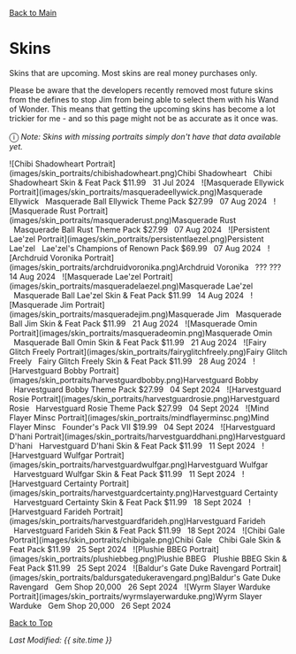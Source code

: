 [Back to Main](index.md)

# Skins

Skins that are upcoming. Most skins are real money purchases only.

Please be aware that the developers recently removed most future skins from the defines to stop Jim from being able to select them with his Wand of Wonder. This means that getting the upcoming skins has become a lot trickier for me - and so this page might not be as accurate as it once was.

<span style="font-size:1.2em;">ⓘ</span> *Note: Skins with missing portraits simply don't have that data available yet.*

<span class="skinTableColumn">
    <span class="skinTableRow">
        <span class="skinTableIcon">
            ![Chibi Shadowheart Portrait](images/skin_portraits/chibishadowheart.png)Chibi Shadowheart
        </span>
        <span class="skinTableSource">
            <span style="margin-left: 8px;">Chibi Shadowheart Skin & Feat Pack</span>
        </span>
        <span class="skinTableCost">
            <span style="margin-right: 8px;">$11.99</span>
        </span>
        <span class="skinTableDate">
            <span style="margin-right: 8px;">31 Jul 2024</span>
        </span>
    </span>
    <span class="skinTableRow">
        <span class="skinTableIcon">
            ![Masquerade Ellywick Portrait](images/skin_portraits/masqueradeellywick.png)Masquerade Ellywick
        </span>
        <span class="skinTableSource">
            <span style="margin-left: 8px;">Masquerade Ball Ellywick Theme Pack</span>
        </span>
        <span class="skinTableCost">
            <span style="margin-right: 8px;">$27.99</span>
        </span>
        <span class="skinTableDate">
            <span style="margin-right: 8px;">07 Aug 2024</span>
        </span>
    </span>
    <span class="skinTableRow">
        <span class="skinTableIcon">
            ![Masquerade Rust Portrait](images/skin_portraits/masqueraderust.png)Masquerade Rust
        </span>
        <span class="skinTableSource">
            <span style="margin-left: 8px;">Masquerade Ball Rust Theme Pack</span>
        </span>
        <span class="skinTableCost">
            <span style="margin-right: 8px;">$27.99</span>
        </span>
        <span class="skinTableDate">
            <span style="margin-right: 8px;">07 Aug 2024</span>
        </span>
    </span>
    <span class="skinTableRow">
        <span class="skinTableIcon">
            ![Persistent Lae'zel Portrait](images/skin_portraits/persistentlaezel.png)Persistent Lae'zel
        </span>
        <span class="skinTableSource">
            <span style="margin-left: 8px;">Lae'zel's Champions of Renown Pack</span>
        </span>
        <span class="skinTableCost">
            <span style="margin-right: 8px;">$69.99</span>
        </span>
        <span class="skinTableDate">
            <span style="margin-right: 8px;">07 Aug 2024</span>
        </span>
    </span>
    <span class="skinTableRow">
        <span class="skinTableIcon">
            ![Archdruid Voronika Portrait](images/skin_portraits/archdruidvoronika.png)Archdruid Voronika
        </span>
        <span class="skinTableSource">
            <span style="margin-left: 8px;">???</span>
        </span>
        <span class="skinTableCost">
            <span style="margin-right: 8px;">???</span>
        </span>
        <span class="skinTableDate">
            <span style="margin-right: 8px;">14 Aug 2024</span>
        </span>
    </span>
    <span class="skinTableRow">
        <span class="skinTableIcon">
            ![Masquerade Lae'zel Portrait](images/skin_portraits/masqueradelaezel.png)Masquerade Lae'zel
        </span>
        <span class="skinTableSource">
            <span style="margin-left: 8px;">Masquerade Ball Lae'zel Skin & Feat Pack</span>
        </span>
        <span class="skinTableCost">
            <span style="margin-right: 8px;">$11.99</span>
        </span>
        <span class="skinTableDate">
            <span style="margin-right: 8px;">14 Aug 2024</span>
        </span>
    </span>
    <span class="skinTableRow">
        <span class="skinTableIcon">
            ![Masquerade Jim Portrait](images/skin_portraits/masqueradejim.png)Masquerade Jim
        </span>
        <span class="skinTableSource">
            <span style="margin-left: 8px;">Masquerade Ball Jim Skin & Feat Pack</span>
        </span>
        <span class="skinTableCost">
            <span style="margin-right: 8px;">$11.99</span>
        </span>
        <span class="skinTableDate">
            <span style="margin-right: 8px;">21 Aug 2024</span>
        </span>
    </span>
    <span class="skinTableRow">
        <span class="skinTableIcon">
            ![Masquerade Omin Portrait](images/skin_portraits/masqueradeomin.png)Masquerade Omin
        </span>
        <span class="skinTableSource">
            <span style="margin-left: 8px;">Masquerade Ball Omin Skin & Feat Pack</span>
        </span>
        <span class="skinTableCost">
            <span style="margin-right: 8px;">$11.99</span>
        </span>
        <span class="skinTableDate">
            <span style="margin-right: 8px;">21 Aug 2024</span>
        </span>
    </span>
    <span class="skinTableRow">
        <span class="skinTableIcon">
            ![Fairy Glitch Freely Portrait](images/skin_portraits/fairyglitchfreely.png)Fairy Glitch Freely
        </span>
        <span class="skinTableSource">
            <span style="margin-left: 8px;">Fairy Glitch Freely Skin & Feat Pack</span>
        </span>
        <span class="skinTableCost">
            <span style="margin-right: 8px;">$11.99</span>
        </span>
        <span class="skinTableDate">
            <span style="margin-right: 8px;">28 Aug 2024</span>
        </span>
    </span>
    <span class="skinTableRow">
        <span class="skinTableIcon">
            ![Harvestguard Bobby Portrait](images/skin_portraits/harvestguardbobby.png)Harvestguard Bobby
        </span>
        <span class="skinTableSource">
            <span style="margin-left: 8px;">Harvestguard Bobby Theme Pack</span>
        </span>
        <span class="skinTableCost">
            <span style="margin-right: 8px;">$27.99</span>
        </span>
        <span class="skinTableDate">
            <span style="margin-right: 8px;">04 Sept 2024</span>
        </span>
    </span>
    <span class="skinTableRow">
        <span class="skinTableIcon">
            ![Harvestguard Rosie Portrait](images/skin_portraits/harvestguardrosie.png)Harvestguard Rosie
        </span>
        <span class="skinTableSource">
            <span style="margin-left: 8px;">Harvestguard Rosie Theme Pack</span>
        </span>
        <span class="skinTableCost">
            <span style="margin-right: 8px;">$27.99</span>
        </span>
        <span class="skinTableDate">
            <span style="margin-right: 8px;">04 Sept 2024</span>
        </span>
    </span>
    <span class="skinTableRow">
        <span class="skinTableIcon">
            ![Mind Flayer Minsc Portrait](images/skin_portraits/mindflayerminsc.png)Mind Flayer Minsc
        </span>
        <span class="skinTableSource">
            <span style="margin-left: 8px;">Founder's Pack VII</span>
        </span>
        <span class="skinTableCost">
            <span style="margin-right: 8px;">$19.99</span>
        </span>
        <span class="skinTableDate">
            <span style="margin-right: 8px;">04 Sept 2024</span>
        </span>
    </span>
    <span class="skinTableRow">
        <span class="skinTableIcon">
            ![Harvestguard D'hani Portrait](images/skin_portraits/harvestguarddhani.png)Harvestguard D'hani
        </span>
        <span class="skinTableSource">
            <span style="margin-left: 8px;">Harvestguard D'hani Skin & Feat Pack</span>
        </span>
        <span class="skinTableCost">
            <span style="margin-right: 8px;">$11.99</span>
        </span>
        <span class="skinTableDate">
            <span style="margin-right: 8px;">11 Sept 2024</span>
        </span>
    </span>
    <span class="skinTableRow">
        <span class="skinTableIcon">
            ![Harvestguard Wulfgar Portrait](images/skin_portraits/harvestguardwulfgar.png)Harvestguard Wulfgar
        </span>
        <span class="skinTableSource">
            <span style="margin-left: 8px;">Harvestguard Wulfgar Skin & Feat Pack</span>
        </span>
        <span class="skinTableCost">
            <span style="margin-right: 8px;">$11.99</span>
        </span>
        <span class="skinTableDate">
            <span style="margin-right: 8px;">11 Sept 2024</span>
        </span>
    </span>
    <span class="skinTableRow">
        <span class="skinTableIcon">
            ![Harvestguard Certainty Portrait](images/skin_portraits/harvestguardcertainty.png)Harvestguard Certainty
        </span>
        <span class="skinTableSource">
            <span style="margin-left: 8px;">Harvestguard Certainty Skin & Feat Pack</span>
        </span>
        <span class="skinTableCost">
            <span style="margin-right: 8px;">$11.99</span>
        </span>
        <span class="skinTableDate">
            <span style="margin-right: 8px;">18 Sept 2024</span>
        </span>
    </span>
    <span class="skinTableRow">
        <span class="skinTableIcon">
            ![Harvestguard Farideh Portrait](images/skin_portraits/harvestguardfarideh.png)Harvestguard Farideh
        </span>
        <span class="skinTableSource">
            <span style="margin-left: 8px;">Harvestguard Farideh Skin & Feat Pack</span>
        </span>
        <span class="skinTableCost">
            <span style="margin-right: 8px;">$11.99</span>
        </span>
        <span class="skinTableDate">
            <span style="margin-right: 8px;">18 Sept 2024</span>
        </span>
    </span>
    <span class="skinTableRow">
        <span class="skinTableIcon">
            ![Chibi Gale Portrait](images/skin_portraits/chibigale.png)Chibi Gale
        </span>
        <span class="skinTableSource">
            <span style="margin-left: 8px;">Chibi Gale Skin & Feat Pack</span>
        </span>
        <span class="skinTableCost">
            <span style="margin-right: 8px;">$11.99</span>
        </span>
        <span class="skinTableDate">
            <span style="margin-right: 8px;">25 Sept 2024</span>
        </span>
    </span>
    <span class="skinTableRow">
        <span class="skinTableIcon">
            ![Plushie BBEG Portrait](images/skin_portraits/plushiebbeg.png)Plushie BBEG
        </span>
        <span class="skinTableSource">
            <span style="margin-left: 8px;">Plushie BBEG Skin & Feat Pack</span>
        </span>
        <span class="skinTableCost">
            <span style="margin-right: 8px;">$11.99</span>
        </span>
        <span class="skinTableDate">
            <span style="margin-right: 8px;">25 Sept 2024</span>
        </span>
    </span>
    <span class="skinTableRow">
        <span class="skinTableIcon">
            ![Baldur's Gate Duke Ravengard Portrait](images/skin_portraits/baldursgatedukeravengard.png)Baldur's Gate Duke Ravengard
        </span>
        <span class="skinTableSource">
            <span style="margin-left: 8px;">Gem Shop</span>
        </span>
        <span class="skinTableCost">
            <span style="margin-right: 8px;">20,000</span>
        </span>
        <span class="skinTableDate">
            <span style="margin-right: 8px;">26 Sept 2024</span>
        </span>
    </span>
    <span class="skinTableRow">
        <span class="skinTableIcon">
            ![Wyrm Slayer Warduke Portrait](images/skin_portraits/wyrmslayerwarduke.png)Wyrm Slayer Warduke
        </span>
        <span class="skinTableSource">
            <span style="margin-left: 8px;">Gem Shop</span>
        </span>
        <span class="skinTableCost">
            <span style="margin-right: 8px;">20,000</span>
        </span>
        <span class="skinTableDate">
            <span style="margin-right: 8px;">26 Sept 2024</span>
        </span>
    </span>
</span>

[Back to Top](#top)

*Last Modified: {{ site.time }}*
